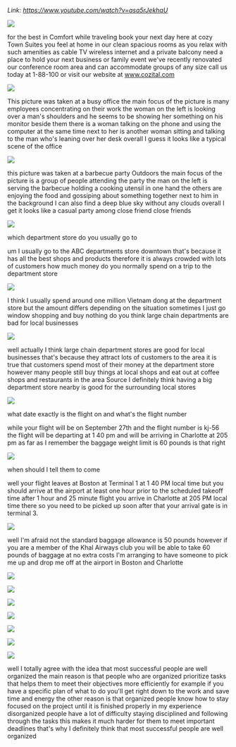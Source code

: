_Link: https://www.youtube.com/watch?v=asa5rJekhqU_

![](./Images/mock-test-8-1.png)

for the best in Comfort while traveling book your next day here at cozy Town Suites you feel at home in our clean spacious rooms as you relax with such amenities as cable TV wireless internet and a private balcony need a place to hold your next business or family event we've recently renovated our conference room area and can accommodate groups of any size call us today at 1-88-100 or visit our website at www.cozital.com

![](./Images/mock-test-8-2.png)

This picture was taken at a busy office the main focus of the picture is many employees concentrating on their work the woman on the left is looking over a man's shoulders and he seems to be showing her something on his monitor beside them there is a woman talking on the phone and using the computer at the same time next to her is another woman sitting and talking to the man who's leaning over her desk overall I guess it looks like a typical scene of the office

![](./Images/mock-test-8-3.png)

this picture was taken at a barbecue party Outdoors the main focus of the picture is a group of people attending the party the man on the left is serving the barbecue holding a cooking utensil in one hand the others are enjoying the food and gossiping about something together next to him in the background I can also find a deep blue sky without any clouds overall I get it looks like a casual party among close friend close friends

![](./Images/mock-test-8-4.png)

which department store do you usually go to

um I usually go to the ABC departments
store downtown that's because it has all
the best shops and products therefore it
is always crowded with lots of customers
how much money do you normally spend on
a trip to the department store

![](./Images/mock-test-8-5.png)

I think I usually spend around one
million Vietnam dong at the department
store but the amount differs depending
on the situation sometimes I just go
window shopping and buy nothing
do you think large chain departments are
bad for local businesses

![](./Images/mock-test-8-6.png)

well actually I think large chain
department stores are good for local
businesses that's because they attract
lots of customers to the area it is true
that customers spend most of their money
at the department store however many
people still buy things at local shops
and eat out at coffee shops and
restaurants in the area
Source I definitely think
having a big department store nearby is
good for the surrounding local stores

![](./Images/mock-test-8-7.png)

what date exactly is the flight on and
what's the flight number

while your flight will be on September
27th and the flight number is kj-56 the
flight will be departing at 1 40 pm and
will be arriving in Charlotte at 205 pm
as far as I remember the baggage weight
limit is 60 pounds
is that right

![](./Images/mock-test-8-8.png)

when should I tell them to come

well your flight leaves at Boston at
Terminal 1 at 1 40 PM local time but you
should arrive at the airport at least
one hour prior to the scheduled takeoff
time after 1 hour and 25 minute flight
you arrive in Charlotte at 205 PM local
time there so you need to be picked up
soon after that your arrival gate is in
terminal 3.

![](./Images/mock-test-8-9.png)

well I'm afraid not the standard baggage
allowance is 50 pounds however if you
are a member of the Khal Airways club
you will be able to take 60 pounds of
baggage at no extra costs
I'm arranging to have someone to pick me
up and drop me off at the airport in
Boston and Charlotte

![](./Images/mock-test-8-10.png)

![](./Images/mock-test-8-11.png)

![](./Images/mock-test-8-12.png)

![](./Images/mock-test-8-13.png)

![](./Images/mock-test-8-14.png)

![](./Images/mock-test-8-15.png)

![](./Images/mock-test-8-16.png)

well I totally agree with the idea that most successful people are well organized the main reason is that people who are organized prioritize tasks that helps them to meet their objectives more efficiently for example if you have a specific plan of what to do you'll get right down to the work and save time and energy the other reason is that organized people know how to stay focused on the project until it is finished properly in my experience disorganized people have a lot of difficulty staying disciplined and following through the tasks this makes it much harder for them to meet important deadlines that's why I definitely think that most successful people are well organized


